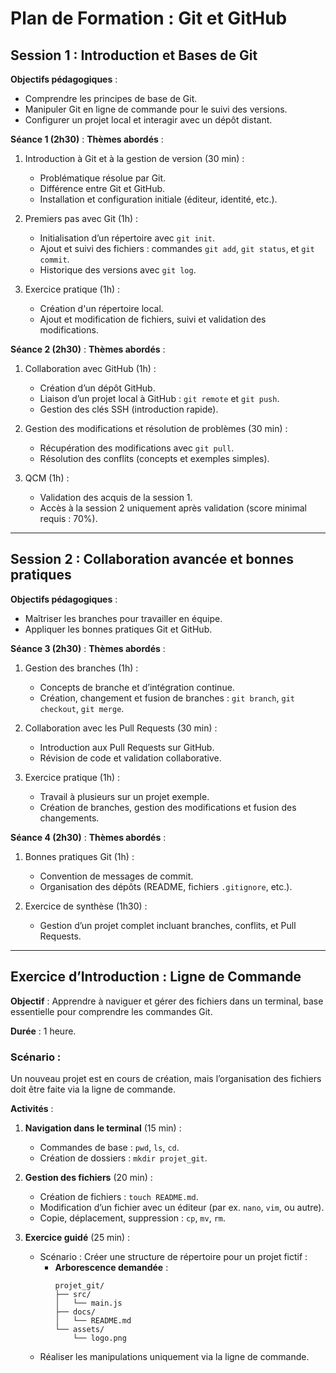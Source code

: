 # **Plan de Formation : Git et GitHub**

## **Session 1 : Introduction et Bases de Git**

**Objectifs pédagogiques** :

- Comprendre les principes de base de Git.
- Manipuler Git en ligne de commande pour le suivi des versions.
- Configurer un projet local et interagir avec un dépôt distant.

**Séance 1 (2h30)** :
**Thèmes abordés** :

1. Introduction à Git et à la gestion de version (30 min) :

   - Problématique résolue par Git.
   - Différence entre Git et GitHub.
   - Installation et configuration initiale (éditeur, identité, etc.).

2. Premiers pas avec Git (1h) :

   - Initialisation d’un répertoire avec `git init`.
   - Ajout et suivi des fichiers : commandes `git add`, `git status`, et `git commit`.
   - Historique des versions avec `git log`.

3. Exercice pratique (1h) :
   - Création d'un répertoire local.
   - Ajout et modification de fichiers, suivi et validation des modifications.

**Séance 2 (2h30)** :
**Thèmes abordés** :

1. Collaboration avec GitHub (1h) :

   - Création d’un dépôt GitHub.
   - Liaison d’un projet local à GitHub : `git remote` et `git push`.
   - Gestion des clés SSH (introduction rapide).

2. Gestion des modifications et résolution de problèmes (30 min) :

   - Récupération des modifications avec `git pull`.
   - Résolution des conflits (concepts et exemples simples).

3. QCM (1h) :
   - Validation des acquis de la session 1.
   - Accès à la session 2 uniquement après validation (score minimal requis : 70%).

---

## **Session 2 : Collaboration avancée et bonnes pratiques**

**Objectifs pédagogiques** :

- Maîtriser les branches pour travailler en équipe.
- Appliquer les bonnes pratiques Git et GitHub.

**Séance 3 (2h30)** :
**Thèmes abordés** :

1. Gestion des branches (1h) :

   - Concepts de branche et d’intégration continue.
   - Création, changement et fusion de branches : `git branch`, `git checkout`, `git merge`.

2. Collaboration avec les Pull Requests (30 min) :

   - Introduction aux Pull Requests sur GitHub.
   - Révision de code et validation collaborative.

3. Exercice pratique (1h) :
   - Travail à plusieurs sur un projet exemple.
   - Création de branches, gestion des modifications et fusion des changements.

**Séance 4 (2h30)** :
**Thèmes abordés** :

1. Bonnes pratiques Git (1h) :

   - Convention de messages de commit.
   - Organisation des dépôts (README, fichiers `.gitignore`, etc.).

2. Exercice de synthèse (1h30) :
   - Gestion d’un projet complet incluant branches, conflits, et Pull Requests.

---

## **Exercice d’Introduction : Ligne de Commande**

**Objectif** : Apprendre à naviguer et gérer des fichiers dans un terminal, base essentielle pour comprendre les commandes Git.

**Durée** : 1 heure.

### **Scénario** :

Un nouveau projet est en cours de création, mais l’organisation des fichiers doit être faite via la ligne de commande.

**Activités** :

1. **Navigation dans le terminal** (15 min) :

   - Commandes de base : `pwd`, `ls`, `cd`.
   - Création de dossiers : `mkdir projet_git`.

2. **Gestion des fichiers** (20 min) :

   - Création de fichiers : `touch README.md`.
   - Modification d’un fichier avec un éditeur (par ex. `nano`, `vim`, ou autre).
   - Copie, déplacement, suppression : `cp`, `mv`, `rm`.

3. **Exercice guidé** (25 min) :
   - Scénario : Créer une structure de répertoire pour un projet fictif :
     - **Arborescence demandée** :
       ```
       projet_git/
       ├── src/
       │   └── main.js
       ├── docs/
       │   └── README.md
       └── assets/
           └── logo.png
       ```
   - Réaliser les manipulations uniquement via la ligne de commande.
